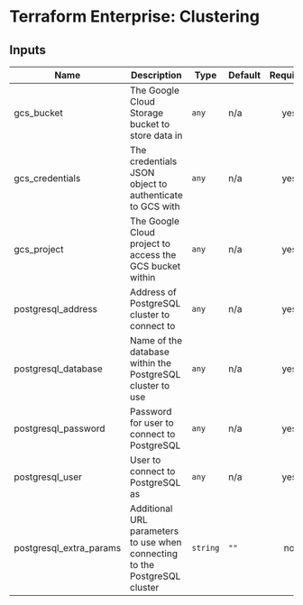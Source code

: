 # Terraform Enterprise: Clustering

## Inputs

| Name | Description | Type | Default | Required |
|------|-------------|------|---------|:-----:|
| gcs\_bucket | The Google Cloud Storage bucket to store data in | `any` | n/a | yes |
| gcs\_credentials | The credentials JSON object to authenticate to GCS with | `any` | n/a | yes |
| gcs\_project | The Google Cloud project to access the GCS bucket within | `any` | n/a | yes |
| postgresql\_address | Address of PostgreSQL cluster to connect to | `any` | n/a | yes |
| postgresql\_database | Name of the database within the PostgreSQL cluster to use | `any` | n/a | yes |
| postgresql\_password | Password for user to connect to PostgreSQL | `any` | n/a | yes |
| postgresql\_user | User to connect to PostgreSQL as | `any` | n/a | yes |
| postgresql\_extra\_params | Additional URL parameters to use when connecting to the PostgreSQL cluster | `string` | `""` | no |


